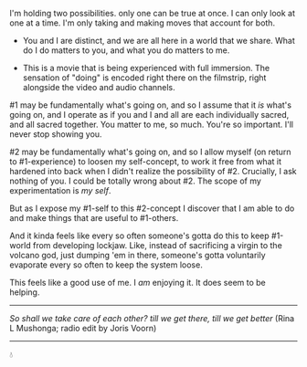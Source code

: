 I'm holding two possibilities. only one can be true at once. I can only look at one at a time. I'm only taking and making moves that account for both.

* You and I are distinct, and we are all here in a world that we share. What do I do matters to you, and what you do matters to me.

* This is a movie that is being experienced with full immersion. The sensation of "doing" is encoded right there on the filmstrip, right alongside the video and audio channels.


#1 may be fundamentally what's going on, and so I assume that it *is* what's going on, and I operate as if you and I and all are each individually sacred, and all sacred together. You matter to me, so much. You're so important. I'll never stop showing you.

#2 may be fundamentally what's going on, and so I allow myself (on return to #1-experience) to loosen my self-concept, to work it free from what it hardened into back when I didn't realize the possibility of #2. Crucially, I ask nothing of you. I could be totally wrong about #2. The scope of my experimentation is *my self*.

But as I expose my #1-self to this #2-concept I discover that I am able to do and make things that are useful to #1-others.

And it kinda feels like every so often someone's gotta do this to keep #1-world from developing lockjaw. Like, instead of sacrificing a virgin to the volcano god, just dumping 'em in there, someone's gotta voluntarily evaporate every so often to keep the system loose.

This feels like a good use of me. I *am* enjoying it. It does seem to be helping.

---

*So shall we take care of each other?*
*till we get there, till we get better*
(Rina L Mushonga; radio edit by Joris Voorn)

---

💧
